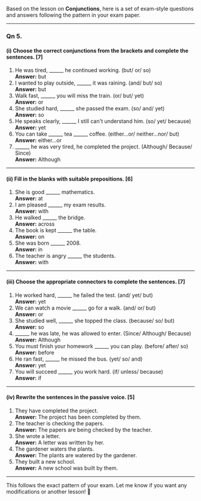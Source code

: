 Based on the lesson on **Conjunctions**, here is a set of exam-style questions and answers following the pattern in your exam paper.

---

### **Qn 5.**  
#### (i) Choose the correct conjunctions from the brackets and complete the sentences. [7]
1. He was tired, ______ he continued working. (but/ or/ so)  
   **Answer:** but  
2. I wanted to play outside, ______ it was raining. (and/ but/ so)  
   **Answer:** but  
3. Walk fast, ______ you will miss the train. (or/ but/ yet)  
   **Answer:** or  
4. She studied hard, ______ she passed the exam. (so/ and/ yet)  
   **Answer:** so  
5. He speaks clearly, ______ I still can't understand him. (so/ yet/ because)  
   **Answer:** yet  
6. You can take ______ tea ______ coffee. (either…or/ neither…nor/ but)  
   **Answer:** either…or  
7. ______ he was very tired, he completed the project. (Although/ Because/ Since)  
   **Answer:** Although  

---

#### (ii) Fill in the blanks with suitable prepositions. [6]  
1. She is good ______ mathematics.  
   **Answer:** at  
2. I am pleased ______ my exam results.  
   **Answer:** with  
3. He walked ______ the bridge.  
   **Answer:** across  
4. The book is kept ______ the table.  
   **Answer:** on  
5. She was born ______ 2008.  
   **Answer:** in  
6. The teacher is angry ______ the students.  
   **Answer:** with  

---

#### (iii) Choose the appropriate connectors to complete the sentences. [7]  
1. He worked hard, ______ he failed the test. (and/ yet/ but)  
   **Answer:** yet  
2. We can watch a movie ______ go for a walk. (and/ or/ but)  
   **Answer:** or  
3. She studied well, ______ she topped the class. (because/ so/ but)  
   **Answer:** so  
4. ______ he was late, he was allowed to enter. (Since/ Although/ Because)  
   **Answer:** Although  
5. You must finish your homework ______ you can play. (before/ after/ so)  
   **Answer:** before  
6. He ran fast, ______ he missed the bus. (yet/ so/ and)  
   **Answer:** yet  
7. You will succeed ______ you work hard. (if/ unless/ because)  
   **Answer:** if  

---

#### (iv) Rewrite the sentences in the passive voice. [5]  
1. They have completed the project.  
   **Answer:** The project has been completed by them.  
2. The teacher is checking the papers.  
   **Answer:** The papers are being checked by the teacher.  
3. She wrote a letter.  
   **Answer:** A letter was written by her.  
4. The gardener waters the plants.  
   **Answer:** The plants are watered by the gardener.  
5. They built a new school.  
   **Answer:** A new school was built by them.  

---

This follows the exact pattern of your exam. Let me know if you want any modifications or another lesson! 🚀

